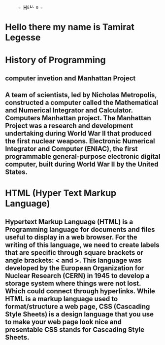           ☆ ┣┫Ё┗└ О ☆
# Hello there my name is Tamirat Legesse
# History of Programming
## computer invetion and Manhattan Project
## A team of scientists, led by Nicholas Metropolis, constructed a computer called the Mathematical and Numerical Integrator and Calculator. Computers Manhattan project. The Manhattan Project was a research and development undertaking during World War II that produced the first nuclear weapons. Electronic Numerical Integrator and Computer (ENIAC), the first programmable general-purpose electronic digital computer, built during World War II by the United States.

# HTML (Hyper Text Markup Language)
## Hypertext Markup Language (HTML) is a Programming language for documents and files useful to display in a web browser. For the writing of this language, we need to create labels that are specific through square brackets or angle brackets: < and >. This language was developed by the European Organization for Nuclear Research (CERN) in 1945 to develop a storage system where things were not lost. Which could connect through hyperlinks. While HTML is a markup language used to format/structure a web page, CSS (Cascading Style Sheets) is a design language that you use to make your web page look nice and presentable CSS stands for Cascading Style Sheets.
